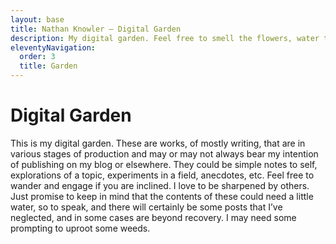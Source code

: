 ```yaml
---
layout: base
title: Nathan Knowler – Digital Garden
description: My digital garden. Feel free to smell the flowers, water the saplings, and uproot the weeds.
eleventyNavigation:
  order: 3
  title: Garden
---
```


# Digital Garden

This is my digital garden. These are works, of mostly writing, that are in
various stages of production and may or may not always bear my intention of
publishing on my blog or elsewhere. They could be simple notes to self,
explorations of a topic, experiments in a field, anecdotes, etc. Feel free to
wander and engage if you are inclined. I love to be sharpened by others. Just
promise to keep in mind that the contents of these could need a little water, so
to speak, and there will certainly be some posts that I’ve neglected, and in
some cases are beyond recovery. I may need some prompting to uproot some
weeds.

